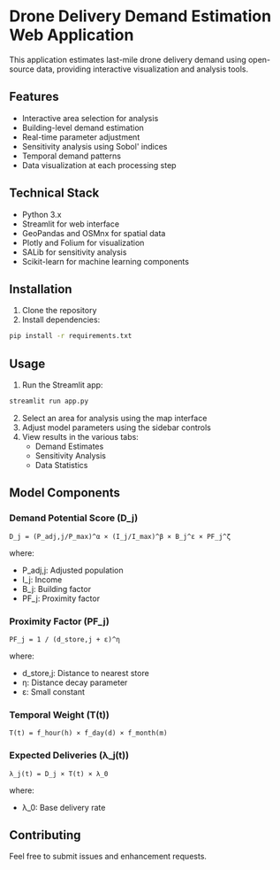# Drone Delivery Demand Estimation Web Application

This application estimates last-mile drone delivery demand using open-source data, providing interactive visualization and analysis tools.

## Features

- Interactive area selection for analysis
- Building-level demand estimation
- Real-time parameter adjustment
- Sensitivity analysis using Sobol' indices
- Temporal demand patterns
- Data visualization at each processing step

## Technical Stack

- Python 3.x
- Streamlit for web interface
- GeoPandas and OSMnx for spatial data
- Plotly and Folium for visualization
- SALib for sensitivity analysis
- Scikit-learn for machine learning components

## Installation

1. Clone the repository
2. Install dependencies:
```bash
pip install -r requirements.txt
```

## Usage

1. Run the Streamlit app:
```bash
streamlit run app.py
```

2. Select an area for analysis using the map interface
3. Adjust model parameters using the sidebar controls
4. View results in the various tabs:
   - Demand Estimates
   - Sensitivity Analysis
   - Data Statistics

## Model Components

### Demand Potential Score (D_j)
```
D_j = (P_adj,j/P_max)^α × (I_j/I_max)^β × B_j^ε × PF_j^ζ
```
where:
- P_adj,j: Adjusted population
- I_j: Income
- B_j: Building factor
- PF_j: Proximity factor

### Proximity Factor (PF_j)
```
PF_j = 1 / (d_store,j + ε)^η
```
where:
- d_store,j: Distance to nearest store
- η: Distance decay parameter
- ε: Small constant

### Temporal Weight (T(t))
```
T(t) = f_hour(h) × f_day(d) × f_month(m)
```

### Expected Deliveries (λ_j(t))
```
λ_j(t) = D_j × T(t) × λ_0
```
where:
- λ_0: Base delivery rate

## Contributing

Feel free to submit issues and enhancement requests.
